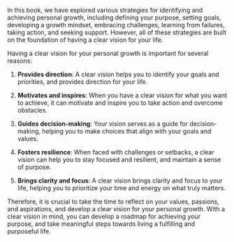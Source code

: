 
In this book, we have explored various strategies for identifying and achieving personal growth, including defining your purpose, setting goals, developing a growth mindset, embracing challenges, learning from failures, taking action, and seeking support. However, all of these strategies are built on the foundation of having a clear vision for your life.

Having a clear vision for your personal growth is important for several reasons:

1. **Provides direction**: A clear vision helps you to identify your goals and priorities, and provides direction for your life.

2. **Motivates and inspires**: When you have a clear vision for what you want to achieve, it can motivate and inspire you to take action and overcome obstacles.

3. **Guides decision-making**: Your vision serves as a guide for decision-making, helping you to make choices that align with your goals and values.

4. **Fosters resilience**: When faced with challenges or setbacks, a clear vision can help you to stay focused and resilient, and maintain a sense of purpose.

5. **Brings clarity and focus**: A clear vision brings clarity and focus to your life, helping you to prioritize your time and energy on what truly matters.

Therefore, it is crucial to take the time to reflect on your values, passions, and aspirations, and develop a clear vision for your personal growth. With a clear vision in mind, you can develop a roadmap for achieving your purpose, and take meaningful steps towards living a fulfilling and purposeful life.
